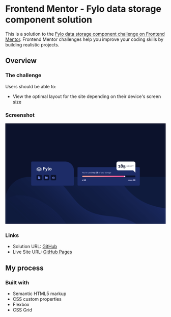 # Frontend Mentor - Fylo data storage component solution

This is a solution to the [Fylo data storage component challenge on Frontend Mentor](https://www.frontendmentor.io/challenges/fylo-data-storage-component-1dZPRbV5n). Frontend Mentor challenges help you improve your coding skills by building realistic projects.

## Overview

### The challenge

Users should be able to:

- View the optimal layout for the site depending on their device's screen size

### Screenshot

![](./screenshot.png)

### Links

- Solution URL: [GitHub](https://github.com/leemander/Frontend-Mentor-Projects/tree/main/fylo-data-storage-component-master)
- Live Site URL: [GitHub Pages](https://leemander.github.io/Frontend-Mentor-Projects/fylo-data-storage-component-master/)

## My process

### Built with

- Semantic HTML5 markup
- CSS custom properties
- Flexbox
- CSS Grid
